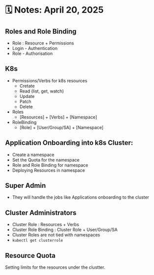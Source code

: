 # 🗓️ Notes: April 20, 2025

## Roles and Role Binding
- Role : Resource + Permissions
- Login - Authentication
- Role - Authorisation

## K8s
- Permissions/Verbs for k8s resources
    - Cretate
    - Read (list, get, watch)
    - Update
    - Patch
    - Delete
- Roles
    - [Resources] + [Verbs] + [Namespace]
- RoleBinding
    - [Role] + [User/Group/SA] + [Namespace]

## Application Onboarding into k8s Cluster:
- Create a namespace
- Set the Quota for the namespace
- Role and Role Binding for namespace
- Deploying Resources in namespace

## Super Admin 
- They will handle the jobs like Applications onboarding to the cluster

## Cluster Administrators
- Cluster Role : Resources + Verbs
- Cluster Role Binding : Cluster Role + User/Group/SA
- Cluster Roles are not tied with namespaces
- `kubectl get clusterrole`

## Resource Quota
Setting limits for the resources under the clustter.